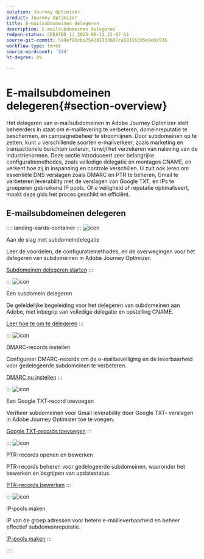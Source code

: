 ```yaml
---
solution: Journey Optimizer
product: Journey Optimizer
title: E-mailsubdomeinen delegeren
description: E-mailsubdomeinen delegeren
redpen-status: CREATED_||_2025-08-11_21-07-51
source-git-commit: 5a8ef88cba254241933607ca59156d35e0e92926
workflow-type: tm+mt
source-wordcount: '244'
ht-degree: 0%

---
```



# E-mailsubdomeinen delegeren{#section-overview}

Het delegeren van e-mailsubdomeinen in Adobe Journey Optimizer stelt beheerders in staat om e-maillevering te verbeteren, domeinreputatie te beschermen, en campagnebeheer te stroomlijnen. Door subdomeinen op te zetten, kunt u verschillende soorten e-mailverkeer, zoals marketing en transactionele berichten isoleren, terwijl het verzekeren van naleving van de industrienormen. Deze sectie introduceert zeer belangrijke configuratiemethodes, zoals volledige delegatie en montages CNAME, en verkent hoe zij in inspanning en controle verschillen. U zult ook leren om essentiële DNS verslagen zoals DMARC en PTR te beheren, Gmail te verbeteren leverability met de verslagen van Google TXT, en IPs te groeperen gebruikend IP pools. Of u veiligheid of reputatie optimaliseert, maakt deze gids het proces geschikt en efficiënt.

## E-mailsubdomeinen delegeren

:::: landing-cards-container
:::
![icon]( https://cdn.experienceleague.adobe.com/icons/circle-play.svg)

Aan de slag met subdomeindelegatie

Leer de voordelen, de configuratiemethodes, en de overwegingen voor het delegeren van subdomeinen in Adobe Journey Optimizer.

[Subdomeinen delegeren starten](../using/configuration/about-subdomain-delegation.md)
:::

:::
![icon]( https://cdn.experienceleague.adobe.com/icons/gear.svg)

Een subdomein delegeren

De geleidelijke begeleiding voor het delegeren van subdomeinen aan Adobe, met inbegrip van volledige delegatie en opstelling CNAME.

[Leer hoe te om te delegeren](../using/configuration/delegate-subdomain.md)
:::

:::
![icon]( https://cdn.experienceleague.adobe.com/icons/shield-halved.svg)

DMARC-records instellen

Configureer DMARC-records om de e-mailbeveiliging en de leverbaarheid voor gedelegeerde subdomeinen te verbeteren.

[DMARC nu instellen](../using/configuration/dmarc-record.md)
:::

:::
![icon]( https://cdn.experienceleague.adobe.com/icons/bullseye.svg)

Een Google TXT-record toevoegen

Verifieer subdomeinen voor Gmail leverability door Google TXT- verslagen in Adobe Journey Optimizer toe te voegen.

[Google TXT-records toevoegen](../using/configuration/google-txt.md)
:::

:::
![icon]( https://cdn.experienceleague.adobe.com/icons/code-branch.svg)

PTR-records openen en bewerken

PTR-records beheren voor gedelegeerde subdomeinen, waaronder het bewerken en begrijpen van updatestatus.

[PTR-records bewerken](../using/configuration/ptr-records.md)
:::

:::
![icon]( https://cdn.experienceleague.adobe.com/icons/list-check.svg)

IP-pools maken

IP van de groep adressen voor betere e-mailleverbaarheid en beheer effectief subdomeinreputatie.

[IP-pools maken](../using/configuration/ip-pools.md)
:::

::::
